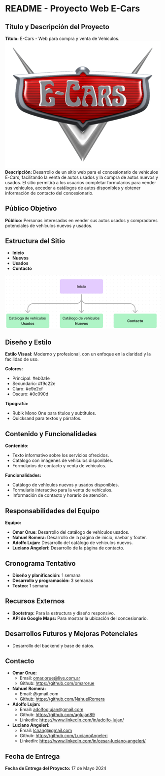 # README - Proyecto Web E-Cars

## Título y Descripción del Proyecto
**Título:** E-Cars - Web para compra y venta de Vehículos.
![Logo E-Cars](/img/inicio/logo.png)  
**Descripción:** Desarrollo de un sitio web para el concesionario de vehículos E-Cars, facilitando la venta de autos usados y la compra de autos nuevos y usados. El sitio permitirá a los usuarios completar formularios para vender sus vehículos, acceder a catálogos de autos disponibles y obtener información de contacto del concesionario.

## Público Objetivo
**Público:** Personas interesadas en vender sus autos usados y compradores potenciales de vehículos nuevos y usados.

## Estructura del Sitio
- **Inicio**
- **Nuevos**
- **Usados**
- **Contacto**

![Mapa de SItio](/img/Mapa%20del%20Sitio.png)

## Diseño y Estilo
**Estilo Visual:** Moderno y profesional, con un enfoque en la claridad y la facilidad de uso.  

**Colores:**
- Principal:  #eb0a1e
- Secundario: #f9c22e
- Claro: #e9e2cf
- Oscuro: #0c090d

**Tipografía:**
- Rubik Mono One para títulos y subtítulos.
- Quicksand para textos y párrafos.

## Contenido y Funcionalidades
**Contenido:**
- Texto informativo sobre los servicios ofrecidos.
- Catálogo con imágenes de vehículos disponibles.
- Formularios de contacto y venta de vehículos.

**Funcionalidades:**
- Catálogo de vehículos nuevos y usados disponibles.
- Formulario interactivo para la venta de vehículos.
- Información de contacto y horario de atención.

## Responsabilidades del Equipo
**Equipo:**
- **Omar Orue:** Desarrollo del catálogo de vehiculos usados.
- **Nahuel Romera:** Desarrollo de la página de inicio, navbar y footer.
- **Adolfo Lujan:** Desarrollo del catálogo de vehiculos nuevos.
- **Luciano Angeleri:** Desarrollo de la página de contacto.

## Cronograma Tentativo
- **Diseño y planificación:** 1 semana 
- **Desarrollo y programación:** 3 semanas 
- **Testeo:** 1 semana 

## Recursos Externos
- **Bootstrap:** Para la estructura y diseño responsivo.
- **API de Google Maps:** Para mostrar la ubicación del concesionario.

## Desarrollos Futuros y Mejoras Potenciales
- Desarrollo del backend y base de datos.

## Contacto
- **Omar Orue:**
    - Email: omar.orue@live.com.ar
    - Github: https://github.com/omarorue
- **Nahuel Romera:**
    - Email: @gmail.com
    - Github: https://github.com/NahuelRomera
- **Adolfo Lujan:**
    - Email: adolfoglujan@gmail.com
    - Github: https://github.com/aglujan89
    - LinkedIn: https://www.linkedin.com/in/adolfo-lujan/
- **Luciano Angeleri:** 
    - Email: lcnang@gmail.com
    - Github: https://github.com/LucianoAngeleri
    - LinkedIn: https://www.linkedin.com/in/cesar-luciano-angeleri/

## Fecha de Entrega
**Fecha de Entrega del Proyecto:** 17 de Mayo 2024

